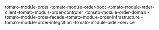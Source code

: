 tomato-module-order
-tomato-module-order-boot
-tomato-module-order-client
-tomato-module-order-controller
-tomato-module-order-domain
-tomato-module-order-facade
-tomato-module-order-infrastructure
-tomato-module-order-integration
-tomato-module-order-service